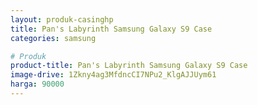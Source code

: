 ```yaml
---
layout: produk-casinghp
title: Pan's Labyrinth Samsung Galaxy S9 Case
categories: samsung

# Produk
product-title: Pan's Labyrinth Samsung Galaxy S9 Case
image-drive: 1Zkny4ag3MfdncCI7NPu2_KlgAJJUym61
harga: 90000
---
```

